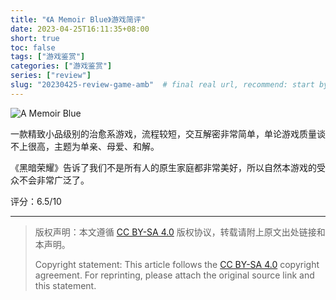```yaml
---
title: "《A Memoir Blue》游戏简评"
date: 2023-04-25T16:11:35+08:00
short: true
toc: false
tags: ["游戏鉴赏"]
categories: ["游戏鉴赏"]
series: ["review"]
slug: "20230425-review-game-amb"  # final real url, recommend: start by date, follow lower case words with hyphen splitter. E.g., `20230316-text-title`
---
```


![A Memoir Blue](/img/posts/20230425-amb.jpg "A Memoir Blue")

一款精致小品级别的治愈系游戏，流程较短，交互解密非常简单，单论游戏质量谈不上很高，主题为单亲、母爱、和解。

《黑暗荣耀》告诉了我们不是所有人的原生家庭都非常美好，所以自然本游戏的受众不会非常广泛了。

评分：6.5/10

---

> 版权声明：本文遵循 [CC BY-SA 4.0](https://creativecommons.org/licenses/by-sa/4.0/deed.zh) 版权协议，转载请附上原文出处链接和本声明。
>
> Copyright statement: This article follows the [CC BY-SA 4.0](https://creativecommons.org/licenses/by-sa/4.0/deed.en) copyright agreement. For reprinting, please attach the original source link and this statement.
